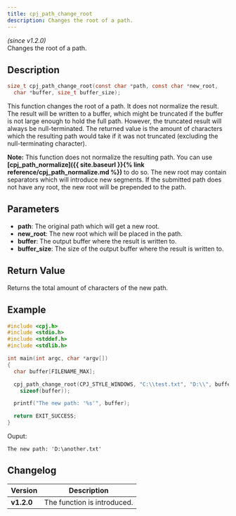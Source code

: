 ```yaml
---
title: cpj_path_change_root
description: Changes the root of a path.
---
```


_(since v1.2.0)_  
Changes the root of a path.

## Description
```c
size_t cpj_path_change_root(const char *path, const char *new_root,
  char *buffer, size_t buffer_size);
```

This function changes the root of a path. It does not normalize the result.
The result will be written to a buffer, which might be truncated if the
buffer is not large enough to hold the full path. However, the truncated
result will always be null-terminated. The returned value is the amount of
characters which the resulting path would take if it was not truncated
(excluding the null-terminating character).

**Note:** This function does not normalize the resulting path. You can use 
**[cpj_path_normalize]({{ site.baseurl }}{% link reference/cpj_path_normalize.md %})**
to do so. The new root may contain separators which will introduce new segments. 
If the submitted path does not have any root, the new root will be prepended to 
the path.

## Parameters
 * **path**: The original path which will get a new root.
 * **new_root**: The new root which will be placed in the path.
 * **buffer**: The output buffer where the result is written to.
 * **buffer_size**: The size of the output buffer where the result is written 
 to.

## Return Value
Returns the total amount of characters of the new path.

## Example
```c
#include <cpj.h>
#include <stdio.h>
#include <stddef.h>
#include <stdlib.h>

int main(int argc, char *argv[])
{
  char buffer[FILENAME_MAX];

  cpj_path_change_root(CPJ_STYLE_WINDOWS, "C:\\test.txt", "D:\\", buffer,
    sizeof(buffer));

  printf("The new path: '%s'", buffer);

  return EXIT_SUCCESS;
}
```

Ouput:
```
The new path: 'D:\another.txt'
```

## Changelog

| Version    | Description                                            |
|------------|--------------------------------------------------------|
| **v1.2.0** | The function is introduced.                            |